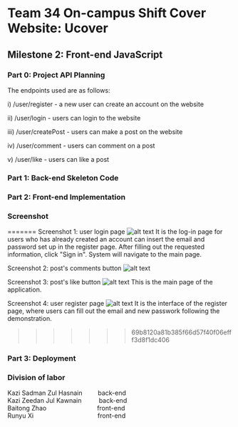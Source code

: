 # Team 34 On-campus Shift Cover Website: Ucover
## Milestone 2: Front-end JavaScript

### Part 0: Project API Planning

The endpoints used are as follows: 

i) /user/register - a new user can create an account on the website 

ii) /user/login - users can login to the website 

iii) /user/createPost - users can make a post on the website 

iv) /user/comment - users can comment on a post 

v) /user/like - users can like a post

### Part 1: Back-end Skeleton Code

### Part 2: Front-end Implementation

### Screenshot

=======
Screenshot 1: user login page
![alt text](https://github.com/kzulhasnain/cs326-final-group34/blob/main/docs/screenshoots/login.png)
It is the log-in page for users who has already created an  account can insert the email and password set up in the register page. After filling out the requested information, click "Sign in". System will navigate to the main page.

Screenshot 2: post's comments button
![alt text](https://github.com/kzulhasnain/cs326-final-group34/blob/main/docs/screenshoots/comment.png)


Screenshot 3: post's like button
![alt text](https://github.com/kzulhasnain/cs326-final-group34/blob/main/docs/screenshoots/like.png)
This is the main page of the application.

Screenshot 4: user register page
![alt text](https://github.com/kzulhasnain/cs326-final-group34/blob/main/docs/screenshoots/register.png)
It is the interface of the register page, where users can fill out the email and new passwork following the demonstration.

>>>>>>> 69b8120a81b385f66d57f40f06efff3d8f1dc406


### Part 3: Deployment

### Division of labor

Kazi Sadman Zul Hasnain&ensp;&ensp;&ensp;&ensp;&ensp;back-end  
Kazi Zeedan Jul Kawnain&ensp;&ensp;&ensp;&ensp;&ensp;&nbsp;back-end  
Baitong Zhao  &emsp;&emsp;&emsp;&emsp;&emsp;&emsp;&ensp;&ensp;&nbsp;&nbsp; front-end   
Runyu Xi&ensp;&ensp;&ensp;&ensp;&ensp;&ensp;&ensp;&ensp;&ensp;&ensp;&ensp;&ensp;&ensp;&ensp;&ensp;&ensp;&ensp;&ensp;&ensp;&ensp;&nbsp;front-end

